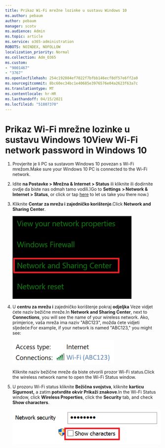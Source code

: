 ```yaml
---
title: Prikaz Wi-Fi mrežne lozinke u sustavu Windows 10
ms.author: pebaum
author: pebaum
manager: scotv
ms.audience: Admin
ms.topic: article
ms.service: o365-administration
ROBOTS: NOINDEX, NOFOLLOW
localization_priority: Normal
ms.collection: Adm_O365
ms.custom:
- "9001467"
- "3767"
ms.openlocfilehash: 254c192084ef7022f7bfbb146ecf8df57e6ff2a0
ms.sourcegitcommit: 8bc60ec34bc1e40685e3976576e04a2623f63a7c
ms.translationtype: MT
ms.contentlocale: hr-HR
ms.lasthandoff: 04/15/2021
ms.locfileid: "51807370"
---
```

# <a name="view-wi-fi-network-password-in-windows-10"></a><span data-ttu-id="c7da7-102">Prikaz Wi-Fi mrežne lozinke u sustavu Windows 10</span><span class="sxs-lookup"><span data-stu-id="c7da7-102">View Wi-Fi network password in Windows 10</span></span>

1. <span data-ttu-id="c7da7-103">Provjerite je li PC sa sustavom Windows 10 povezan s Wi-Fi mrežom.</span><span class="sxs-lookup"><span data-stu-id="c7da7-103">Make sure your Windows 10 PC is connected to the Wi-Fi network.</span></span>

2. <span data-ttu-id="c7da7-104">Idite **na Postavke > Mrežna & Internet > Status** ili [](ms-settings:network?activationSource=GetHelp) kliknite ili dodirnite ovdje da biste nas odmah tamo vodili.)</span><span class="sxs-lookup"><span data-stu-id="c7da7-104">Go to **Settings  > Network & Internet  > Status**, or click or tap [here](ms-settings:network?activationSource=GetHelp) to let us take you there now.)</span></span>

3. <span data-ttu-id="c7da7-105">Kliknite **Centar za mrežu i zajedničko korištenje**.</span><span class="sxs-lookup"><span data-stu-id="c7da7-105">Click **Network and Sharing Center**.</span></span>

    ![Centar za mrežu i zajedničko korištenje.](media/network-sharing-center.png)

4. <span data-ttu-id="c7da7-107">U **centru za mrežu i** zajedničko korištenje pokraj **odjeljka** Veze vidjet ćete naziv bežične mreže.</span><span class="sxs-lookup"><span data-stu-id="c7da7-107">In **Network and Sharing Center**, next to **Connections**, you will see the name of your wireless network.</span></span> <span data-ttu-id="c7da7-108">Ako, primjerice, vaša mreža ima naziv "ABC123", možda ćete vidjeti sljedeće:</span><span class="sxs-lookup"><span data-stu-id="c7da7-108">For example, if your network is named "ABC123," you might see:</span></span>

    ![Mrežne veze.](media/network-connections.png)

    <span data-ttu-id="c7da7-110">Kliknite naziv bežične mreže da biste otvorili prozor Wi-Fi status.</span><span class="sxs-lookup"><span data-stu-id="c7da7-110">Click the wireless network name to open the Wi-Fi Status window.</span></span> 

5. <span data-ttu-id="c7da7-111">U prozoru Wi-Fi status kliknite **Bežična svojstva**, kliknite **karticu Sigurnost,** a zatim **potvrdite okvir Prikaži znakove**.</span><span class="sxs-lookup"><span data-stu-id="c7da7-111">In the Wi-Fi Status window, click **Wireless Properties**, click the **Security** tab, and check **Show characters**.</span></span>

    ![Prikaži Wi-Fi lozinke.](media/show-password-characters.png)

